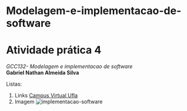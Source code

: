 # Modelagem-e-implementacao-de-software
<h1> Atividade prática 4 </h1>

*GCC132- Modelagem e implementacao de software* <br>
**Gabriel Nathan Almeida Silva**

Listas:
1. Links
    <a href="https://campusvirtual.ufla.br/presencial/?redirect=0"> Campus Virtual Ufla </a>
2. Imagem
![implementacao-software](https://user-images.githubusercontent.com/76185909/204152491-cb0174a7-559d-4f0e-b50f-9a12dbab9c12.png)

